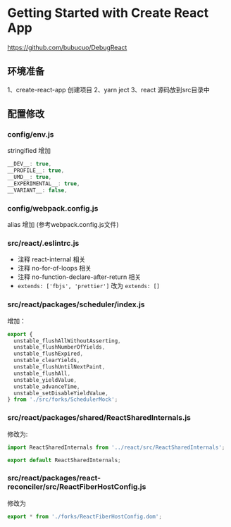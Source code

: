 # Getting Started with Create React App

<https://github.com/bubucuo/DebugReact>

## 环境准备

1、create-react-app 创建项目
2、yarn ject
3、react 源码放到src目录中

## 配置修改

### config/env.js

stringified 增加

``` js
__DEV__: true,
__PROFILE__: true,
__UMD__: true,
__EXPERIMENTAL__: true,
__VARIANT__: false,
```

### config/webpack.config.js

alias 增加 (参考webpack.config.js文件)

### src/react/.eslintrc.js

- 注释 react-internal 相关
- 注释 no-for-of-loops 相关
- 注释 no-function-declare-after-return 相关
- `extends: ['fbjs', 'prettier']` 改为 `extends: []`

### src/react/packages/scheduler/index.js

增加：

```js
export {
  unstable_flushAllWithoutAsserting,
  unstable_flushNumberOfYields,
  unstable_flushExpired,
  unstable_clearYields,
  unstable_flushUntilNextPaint,
  unstable_flushAll,
  unstable_yieldValue,
  unstable_advanceTime,
  unstable_setDisableYieldValue,
} from './src/forks/SchedulerMock';
```

### src/react/packages/shared/ReactSharedInternals.js

修改为:

```js
import ReactSharedInternals from '../react/src/ReactSharedInternals';

export default ReactSharedInternals;
```

### src/react/packages/react-reconciler/src/ReactFiberHostConfig.js

修改为

```js
export * from './forks/ReactFiberHostConfig.dom';
```
